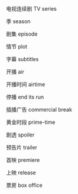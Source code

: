 
电视连续剧 TV series

季 season

剧集 episode

情节 plot

字幕 subtitles

开播 air

开播时间 airtime

停播 end its run

插播广告 commercial break

黄金时段 prime-time

剧透 spoiler

预告片 trailer

首映 premiere

上映 release

票房 box office ​